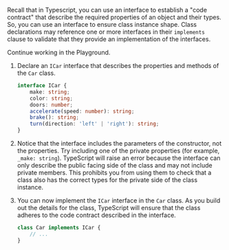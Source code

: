 Recall that in Typescript, you can use an interface to establish a "code contract" that describe the required properties of an object and their types. So, you can use an interface to ensure class instance shape. Class declarations may reference one or more interfaces in their `implements` clause to validate that they provide an implementation of the interfaces.

Continue working in the Playground.

1. Declare an `ICar` interface that describes the properties and methods of the `Car` class.

    ```typescript
    interface ICar {
        make: string;
        color: string;
        doors: number;
        accelerate(speed: number): string;
        brake(): string;
        turn(direction: 'left' | 'right'): string;
    }
    ```

2. Notice that the interface includes the parameters of the constructor, not the properties. Try including one of the private properties (for example, `_make: string`). TypeScript will raise an error because the interface can only describe the public facing side of the class and may not include private members. This prohibits you from using them to check that a class also has the correct types for the private side of the class instance.
3. You can now implement the `ICar` interface in the `Car` class. As you build out the details for the class, TypeScript will ensure that the class adheres to the code contract described in the interface.

    ```typescript
    class Car implements ICar {
        // ...
    }
    ```

